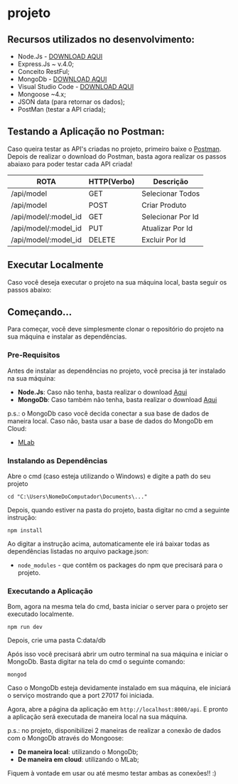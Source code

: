 # projeto

## Recursos utilizados no desenvolvimento:

- Node.Js - [DOWNLOAD AQUI](https://nodejs.org/en/)
- Express.Js ~ v.4.0;
- Conceito RestFul;
- MongoDb - [DOWNLOAD AQUI](https://www.mongodb.com/)
- Visual Studio Code - [DOWNLOAD AQUI](https://code.visualstudio.com/)
- Mongoose ~4.x;
- JSON data (para retornar os dados);
- PostMan (testar a API criada);

## Testando a Aplicação no Postman:

Caso queira testar as API's criadas no projeto, primeiro baixe o [Postman](https://chrome.google.com/webstore/detail/postman/fhbjgbiflinjbdggehcddcbncdddomop).
Depois de realizar o download do Postman, basta agora realizar os passos abaiaxo para 
poder testar cada API criada!

  ROTA                    |     HTTP(Verbo)   |      Descrição        | 
------------------------- | ----------------- | --------------------- | 
/api/model                |       GET         | Selecionar Todos      | 
/api/model                |       POST        | Criar Produto         | 
/api/model/:model_id      |       GET         | Selecionar Por Id     | 
/api/model/:model_id      |       PUT         | Atualizar Por Id      |    
/api/model/:model_id      |       DELETE      | Excluir Por Id        |

## Executar Localmente

Caso você deseja executar o projeto na sua máquina local, basta seguir os passos abaixo:

## Começando...

Para começar, você deve simplesmente clonar o repositório do projeto na sua máquina e instalar as dependências.

### Pre-Requisitos

Antes de instalar as dependências no projeto, você precisa já ter instalado na sua máquina:

* **Node.Js**: Caso não tenha, basta realizar o download [Aqui](https://nodejs.org/en/)
* **MongoDb**: Caso também não tenha, basta realizar o download [Aqui](https://www.mongodb.com/download-center#community)

p.s.: o MongoDb caso você decida conectar a sua base de dados de maneira local. Caso não, basta usar 
a base de dados do MongoDb em Cloud:

* [MLab](https://mlab.com/)

### Instalando as Dependências

Abre o cmd (caso esteja utilizando o Windows) e digite a path do seu projeto

```
cd "C:\Users\NomeDoComputador\Documents\..."
```

Depois, quando estiver na pasta do projeto, basta digitar no cmd a seguinte instrução:

```
npm install
```

Ao digitar a instrução acima, automaticamente ele irá baixar todas as dependências listadas no arquivo package.json:

* `node_modules` - que contêm os packages do npm que precisará para o projeto.

### Executando a Aplicação

Bom, agora na mesma tela do cmd, basta iniciar o server para o projeto ser executado localmente.

```
npm run dev
```

Depois, crie uma pasta C:data/db

Após isso você precisará abrir um outro terminal na sua máquina e iniciar o MongoDb. Basta digitar na tela do cmd o seguinte comando:

```
mongod
```

Caso o MongoDb esteja devidamente instalado em sua máquina, ele iniciará o serviço mostrando que a port 27017 foi iniciada.


Agora, abre a página da aplicação em `http://localhost:8000/api`. E pronto a aplicação será executada de maneira local na sua máquina.        

p.s.: no projeto, disponibilizei 2 maneiras de realizar a conexão de dados com o MongoDb através do Mongoose:

* **De maneira local**: utilizando o MongoDb;
* **De maneira em cloud**: utilizando o MLab;

Fiquem à vontade em usar ou até mesmo testar ambas as conexões!! :)  
